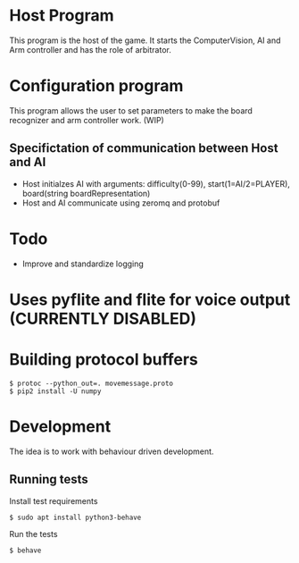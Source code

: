 # Host Program
This program is the host of the game.
It starts the ComputerVision, AI and Arm controller
and has the role of arbitrator.

# Configuration program
This program allows the user to set parameters
to make the board recognizer and arm controller work. (WIP)

## Specifictation of communication between Host and AI
* Host initialzes AI with arguments:
    difficulty(0-99),
    start(1=AI/2=PLAYER),
    board(string boardRepresentation)
* Host and AI communicate using zeromq and protobuf

# Todo
* Improve and standardize logging

# Uses pyflite and flite for voice output (CURRENTLY DISABLED)

# Building protocol buffers
```
$ protoc --python_out=. movemessage.proto
$ pip2 install -U numpy
```

# Development
The idea is to work with behaviour driven development.

## Running tests
Install test requirements
```
$ sudo apt install python3-behave
```
Run the tests
```
$ behave
```

